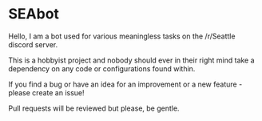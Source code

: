 # SEAbot

Hello, I am a bot used for various meaningless tasks on the /r/Seattle discord server.

This is a hobbyist project and nobody should ever in their right mind take a dependency on any code or configurations found within.

If you find a bug or have an idea for an improvement or a new feature - please create an issue!

Pull requests will be reviewed but please, be gentle.
